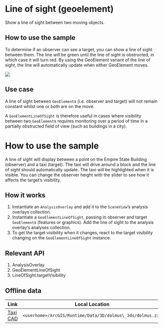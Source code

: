 # Line of sight (geoelement)

Show a line of sight between two moving objects.

## How to use the sample

To determine if an observer can see a target, you can show a line of
sight between them. The line will be green until the line of sight is
obstructed, in which case it will turn red. By using the GeoElement
variant of the line of sight, the line will automatically update when
either GeoElement moves.

![](screenshot.png)

## Use case

A line of sight between `GeoElement`s (i.e. observer and target) will
not remain constant whilst one or both are on the move.

A `GeoElementLineOfSight` is therefore useful in cases where visibility
between two `GeoElement`s requires monitoring over a period of time in a
partially obstructed field of view (such as buildings in a city).

# How to use the sample

A line of sight will display between a point on the Empire State
Building (observer) and a taxi (target). The taxi will drive around a
block and the line of sight should automatically update. The taxi will
be highlighted when it is visible. You can change the observer height
with the slider to see how it affects the target’s visibility.

## How it works

1.  Instantiate an `AnalysisOverlay` and add it to the `SceneView`’s
    analysis overlays collection.
2.  Instantiate a `GeoElementLineOfSight`, passing in observer and
    target `GeoElement`s (features or graphics). Add the line of sight
    to the analysis overlay’s analyses collection.
3.  To get the target visibility when it changes, react to the target
    visibility changing on the `GeoElementLineOfSight` instance.

## Relevant API

1.  AnalysisOverlay
2.  GeoElementLineOfSight
3.  LineOfSight.targetVisibility

## Offline data

| Link                                                                                  | Local Location                                             |
| ------------------------------------------------------------------------------------- | ---------------------------------------------------------- |
| [Taxi CAD](https://www.arcgis.com/home/item.html?id=3af5cfec0fd24dac8d88aea679027cb9) | `<userhome>/ArcGIS/Runtime/Data/3D/dolmus\_3ds/dolmus.zip` |
